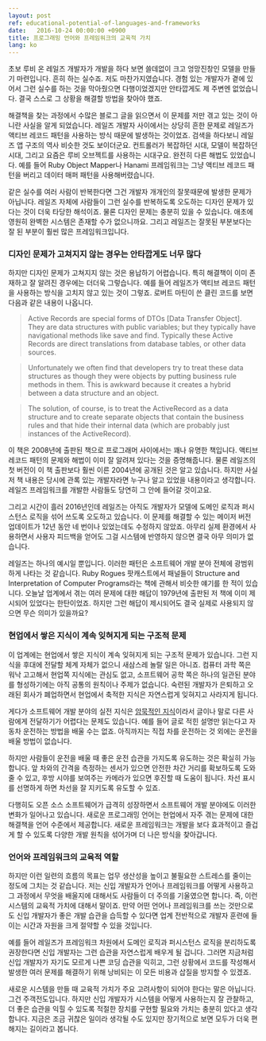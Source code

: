 ```yaml
---
layout: post
ref: educational-potential-of-languages-and-frameworks
date:   2016-10-24 00:00:00 +0900
title: 프로그래밍 언어와 프레임워크의 교육적 가치
lang: ko
---
```


초보 루비 온 레일즈 개발자가 개발을 하다 보면 쓸데없이 크고 엉망진창인 모델을 만들기 마련입니다. 흔히 하는 실수죠. 저도 마찬가지였습니다. 경험 있는 개발자가 곁에 있어서 그런 실수를 하는 것을 막아줬으면 다행이었겠지만 안타깝게도 제 주변엔 없었습니다. 결국 스스로 그 상황을 해결할 방법을 찾아야 했죠. 

해결책을 찾는 과정에서 수많은 블로그 글을 읽으면서 이 문제를 저만 겪고 있는 것이 아니란 사실을 알게 되었습니다. 레일즈 개발자 사이에서는 상당히 흔한 문제로 레일즈가 액티브 레코드 패턴을 사용하는 방식 때문에 발생하는 것이었죠. 검색을 하다보니 레일즈 앱 구조의 역사 비슷한 것도 보이더군요. 컨트롤러가 복잡하던 시대, 모델이 복잡하던 시대, 그리고 요즘은 루비 오브젝트를 사용하는 시대구요. 완전히 다른 해법도 있었습니다. 예를 들어 Ruby Object Mapper나 Hanami 프레임워크는 그냥 액티브 레코드 패턴을 버리고 데이터 매퍼 패턴을 사용해버렸습니다. 

같은 실수를 여러 사람이 반복한다면 그건 개발자 개개인의 잘못때문에 발생한 문제가 아닙니다. 레일즈 자체에 사람들이 그런 실수를 반복하도록 오도하는 디자인 문제가 있다는 것이 더욱 타당한 해석이죠. 물론 디자인 문제는 충분히 있을 수 있습니다. 애초에 영원히 완벽한 시스템은 존재할 수가 없으니까요. 그리고 레일즈는 잘못된 부분보다는 잘 된 부분이 훨씬 많은 프레임워크입니다.

### 디자인 문제가 고쳐지지 않는 경우는 안타깝게도 너무 많다

하지만 디자인 문제가 고쳐지지 않는 것은 용납하기 어렵습니다. 특히 해결책이 이미 존재하고 잘 알려진 경우에는 더더욱 그렇습니다. 예를 들어 레일즈가 액티브 레코드 패턴을 사용하는 방식을 고치지 않고 있는 것이 그렇죠. 로버트 마틴이 쓴 클린 코드를 보면 다음과 같은 내용이 나옵니다.

> Active Records are special forms of DTOs [Data Transfer Object]. They are data structures with public variables; but they typically have navigational methods like save and find. Typically these Active Records are direct translations from database tables, or other data sources.  

> Unfortunately we often find that developers try to treat these data structures as though they were objects by putting business rule methods in them. This is awkward because it creates a hybrid between a data structure and an object.

> The solution, of course, is to treat the ActiveRecord as a data structure and to create separate objects that contain the business rules and that hide their internal data (which are probably just instances of the ActiveRecord).

이 책은 2008년에 출판된 책으로 프로그래머 사이에서는 꽤나 유명한 책입니다. 액티브 레코드 패턴의 문제와 해법이 이미 잘 알려져 있다는 것을 증명해줍니다. 물론 레일즈의 첫 버전이 이 책 출판보다 훨씬 이른 2004년에 공개된 것은 알고 있습니다. 하지만 사실 저 책 내용은 당시에 관록 있는 개발자라면 누구나 알고 있었을 내용이라고 생각합니다. 레일즈 프레임워크를 개발한 사람들도 당연히 그 안에 들어갈 것이고요.

그리고 시간이 흘러 2016년인데 레일즈는 아직도 개발자가 모델에 도메인 로직과 퍼시스턴스 로직을 섞어 쓰도록 오도하고 있습니다. 이 문제를 해결할 수 있는 메이저 버전 업데이트가 12년 동안 네 번이나 있었는데도 수정하지 않았죠. 아무리 실제 환경에서 사용하면서 사용자 피드백을 얻어도 그걸 시스템에 반영하지 않으면 결국 아무 의미가 없습니다.

레일즈는 하나의 예시일 뿐입니다. 이러한 패턴은 소프트웨어 개발 분야 전체에 광범위하게 나타는 것 같습니다. Ruby Rogues 팟캐스트에서 패널들이 Structure and Interpretation of Computer Programs라는 책에 관해서 비슷한 얘기를 한 적이 있습니다. 오늘날 업계에서 겪는 여러 문제에 대한 해답이 1979년에 출판된 저 책에 이미 제시되어 있었다는 한탄이었죠. 하지만 그런 해답이 제시되어도 결국 실제로 사용되지 않으면 무슨 의미가 있을까요?

### 현업에서 쌓은 지식이 계속 잊혀지게 되는 구조적 문제

이 업계에는 현업에서 쌓은 지식이 계속 잊혀지게 되는 구조적 문제가 있습니다. 그런 지식을 후대에 전달할 체계 자체가 없으니 새삼스레 놀랄 일은 아니죠. 컴퓨터 과학 쪽은 워낙 고고해서 현업쪽 지식에는 관심도 없고, 소프트웨어 공학 쪽은 하나의 일관된 분야를 형성하기에는 아직 공통의 원칙이나 주제가 없습니다. 숙련된 개발자가 은퇴하고 오래된 회사가 폐업하면서 현업에서 축적한 지식은 자연스럽게 잊혀지고 사라지게 됩니다.

게다가 소프트웨어 개발 분야의 실전 지식은 [암묵적인 지식](https://www.wikiwand.com/ko/%EC%95%94%EB%AC%B5%EC%A7%80)이라서 글이나 말로 다른 사람에게 전달하기가 어렵다는 문제도 있습니다. 예를 들어 글로 적힌 설명만 읽는다고 자동차 운전하는 방법을 배울 수는 없죠. 아직까지는 직접 차를 운전하는 것 외에는 운전을 배울 방법이 없습니다. 

하지만 사람들이 운전을 배울 때 좋은 운전 습관을 가지도록 유도하는 것은 확실히 가능합니다. 앞 차와의 간격을 측정하는 센서가 있으면 안전한 차간 거리를 확보하도록 도와줄 수 있고, 후방 시야를 보여주는 카메라가 있으면 후진할 때 도움이 됩니다. 차선 표시를 선명하게 하면 차선을 잘 지키도록 유도할 수 있죠.

다행히도 오픈 소스 소프트웨어가 급격히 성장하면서 소프트웨어 개발 분야에도 이러한 변화가 일어나고 있습니다. 새로운 프로그래밍 언어는 현업에서 자주 겪는 문제에 대한 해결책을 언어 수준에서 제공합니다. 새로운 프레임워크는 개발을 보다 효과적이고 즐겁게 할 수 있도록 다양한 개발 원칙을 섞어가며 더 나은 방식을 찾아갑니다.

### 언어와 프레임워크의 교육적 역할

하지만 이런 일련의 흐름의 목표는 업무 생산성을 높이고 불필요한 스트레스를 줄이는 정도에 그치는 것 같습니다. 저는 신입 개발자가 언어나 프레임워크를 어떻게 사용하고 그 과정에서 무엇을 배울지에 대해서도 사람들이 더 주의를 기울였으면 합니다. 즉, 이런 시스템의 교육적 가치에 대해서 말이죠. 만약 어떤 언어나 프레임워크를 쓰는 것만으로도 신입 개발자가 좋은 개발 습관을 습득할 수 있다면 업계 전반적으로 개발자 훈련에 들이는 시간과 자원을 크게 절약할 수 있을 것입니다.

예를 들어 레일즈가 프레임워크 차원에서 도메인 로직과 퍼시스턴스 로직을 분리하도록 권장한다면 신입 개발자는 그런 습관을 자연스럽게 배우게 될 겁니다. 그러면 지금처럼 신입 개발자가 자기도 모르게 나쁜 코딩 습관을 익히고, 그런 상황에서 코드를 작성해서 발생한 여러 문제를 해결하기 위해 낭비되는 이 모든 비용과 삽질을 방지할 수 있겠죠.

새로운 시스템을 만들 때 교육적 가치가 주요 고려사항이 되어야 한다는 말은 아닙니다. 그건 주객전도입니다. 하지만 신입 개발자가 시스템을 어떻게 사용하는지 잘 관찰하고, 더 좋은 습관을 익힐 수 있도록 적절한 장치를 구현할 필요와 가치는 충분히 있다고 생각합니다. 지금은 조금 귀찮은 일이라 생각될 수도 있지만 장기적으로 보면 모두가 더욱 편해지는 길이라고 봅니다.